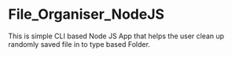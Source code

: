 # File_Organiser_NodeJS
This is simple CLI based Node JS App that helps the user clean up randomly saved file in to type based Folder.
